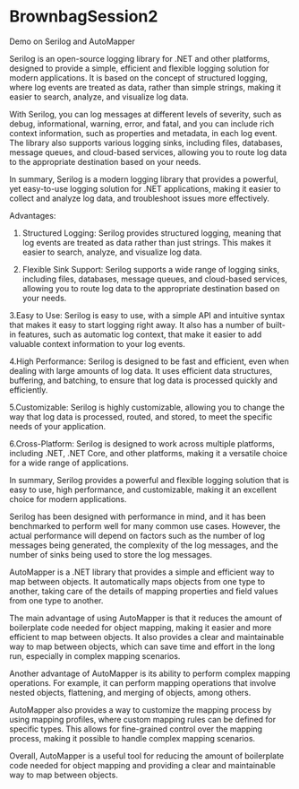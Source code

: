 # BrownbagSession2
Demo on Serilog and AutoMapper

Serilog is an open-source logging library for .NET and other platforms, designed to provide a simple, 
efficient and flexible logging solution for modern applications. It is based on the concept of structured logging, 
where log events are treated as data, rather than simple strings, making it easier to search, analyze, and visualize log data.

With Serilog, you can log messages at different levels of severity, such as debug, informational, warning, error, and fatal, 
and you can include rich context information, such as properties and metadata, in each log event. The library also supports 
various logging sinks, including files, databases, message queues, and cloud-based services, allowing you to route log data 
to the appropriate destination based on your needs.

In summary, Serilog is a modern logging library that provides a powerful, yet easy-to-use logging solution for .NET applications, 
making it easier to collect and analyze log data, and troubleshoot issues more effectively.

Advantages:
1. Structured Logging: Serilog provides structured logging, meaning that log events are treated as data rather than just strings.
This makes it easier to search, analyze, and visualize log data.

2. Flexible Sink Support: Serilog supports a wide range of logging sinks, including files, databases, message queues, and 
cloud-based services, allowing you to route log data to the appropriate destination based on your needs.

3.Easy to Use: Serilog is easy to use, with a simple API and intuitive syntax that makes it easy to start logging right away. 
It also has a number of built-in features, such as automatic log context, that make it easier to add valuable context 
information to your log events.

4.High Performance: Serilog is designed to be fast and efficient, even when dealing with large amounts of log data. 
It uses efficient data structures, buffering, and batching, to ensure that log data is processed quickly and efficiently.

5.Customizable: Serilog is highly customizable, allowing you to change the way that log data is processed, routed, and stored, 
to meet the specific needs of your application.

6.Cross-Platform: Serilog is designed to work across multiple platforms, including .NET, .NET Core, and other platforms, 
making it a versatile choice for a wide range of applications.

In summary, Serilog provides a powerful and flexible logging solution that is easy to use, high performance, and customizable,
making it an excellent choice for modern applications.

Serilog has been designed with performance in mind, and it has been benchmarked to perform well for many common use cases. 
However, the actual performance will depend on factors such as the number of log messages being generated, the complexity 
of the log messages, and the number of sinks being used to store the log messages.

AutoMapper is a .NET library that provides a simple and efficient way to map between objects. It automatically maps objects from one type to another, taking care of the details of mapping properties and field values from one type to another.

The main advantage of using AutoMapper is that it reduces the amount of boilerplate code needed for object mapping, making it easier and more efficient to map between objects. It also provides a clear and maintainable way to map between objects, which can save time and effort in the long run, especially in complex mapping scenarios.

Another advantage of AutoMapper is its ability to perform complex mapping operations. For example, it can perform mapping operations that involve nested objects, flattening, and merging of objects, among others.

AutoMapper also provides a way to customize the mapping process by using mapping profiles, where custom mapping rules can be defined for specific types. This allows for fine-grained control over the mapping process, making it possible to handle complex mapping scenarios.

Overall, AutoMapper is a useful tool for reducing the amount of boilerplate code needed for object mapping and providing a clear and maintainable way to map between objects.